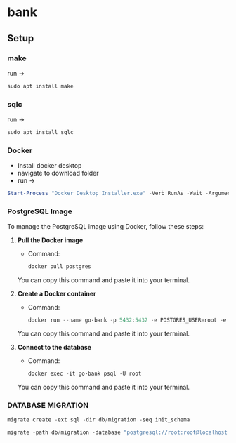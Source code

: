 # bank

## Setup

### make
run → 
```powershell
sudo apt install make
```

### sqlc
run → 
```powershell
sudo apt install sqlc
```

### Docker
- Install docker desktop
- navigate to download folder
- run → 
```powershell
Start-Process "Docker Desktop Installer.exe" -Verb RunAs -Wait -ArgumentList "install --installation-dir=C:\Docker\"
```

### PostgreSQL Image
To manage the PostgreSQL image using Docker, follow these steps:

1. **Pull the Docker image**
   - Command:
     ```powershell
     docker pull postgres
     ```
   You can copy this command and paste it into your terminal.

2. **Create a Docker container**
   - Command:
     ```powershell
     docker run --name go-bank -p 5432:5432 -e POSTGRES_USER=root -e POSTGRES_PASSWORD=root -d postgres
     ```
   You can copy this command and paste it into your terminal.

3. **Connect to the database**
   - Command:
     ```powershell
     docker exec -it go-bank psql -U root
     ```
   You can copy this command and paste it into your terminal.

### DATABASE MIGRATION
```powershell
migrate create -ext sql -dir db/migration -seq init_schema
```

```powershell
migrate -path db/migration -database "postgresql://root:root@localhost:5432/bank?sslmode=disable" -verbose up
```